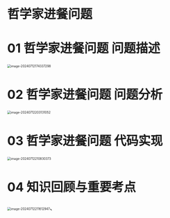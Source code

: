# 哲学家进餐问题



# 01 哲学家进餐问题 问题描述

<img src="https://cvp.oss-cn-shanghai.aliyuncs.com/picgo/202407121743450.png" alt="image-20240712174337298" style="zoom:50%;" />



# 02 哲学家进餐问题 问题分析

<img src="https://cvp.oss-cn-shanghai.aliyuncs.com/picgo/202407122031257.png" alt="image-20240712203131052" style="zoom:50%;" />



# 03 哲学家进餐问题 代码实现

<img src="https://cvp.oss-cn-shanghai.aliyuncs.com/picgo/202407122108746.png" alt="image-20240712210830373" style="zoom:50%;" />



# 04 知识回顾与重要考点

<img src="https://cvp.oss-cn-shanghai.aliyuncs.com/picgo/202407122116020.png" alt="image-20240712211612947" style="zoom:50%;" />、
